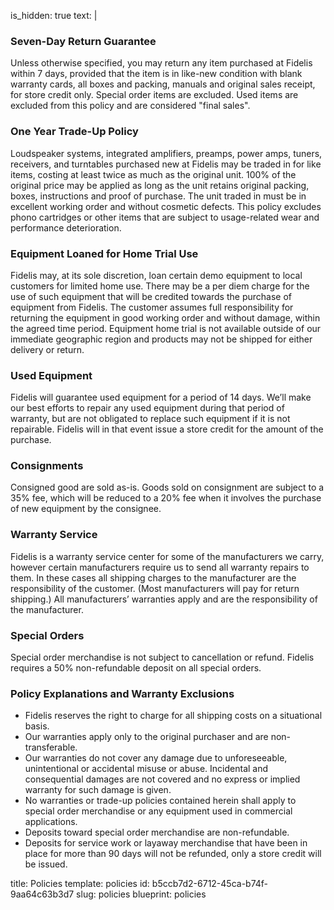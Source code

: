 is_hidden: true
text: |
  <h3>Seven-Day Return Guarantee</h3><p>Unless
  otherwise specified, you may return any item purchased at Fidelis within 7
  days, provided that the item is in like-new condition with blank warranty cards, all
  boxes and packing, manuals and original sales receipt, for store credit only.
  Special order items are excluded. Used items are excluded from this policy and are considered "final sales".&nbsp;</p><h3>One Year Trade-Up Policy</h3><p>Loudspeaker
  systems, integrated amplifiers, preamps, power amps, tuners, receivers, and
  turntables purchased new at Fidelis may be traded in for like items, costing at
  least twice as much as the original unit. 100% of the original price may be
  applied as long as the unit retains original packing, boxes, instructions and
  proof of purchase. The unit traded in must be in excellent working order and
  without cosmetic defects. This policy excludes phono cartridges or other items that are subject to usage-related wear and performance deterioration.</p><h3>Equipment Loaned for Home Trial Use</h3><p>Fidelis
  may, at its sole discretion, loan certain demo equipment to local customers for
  limited home use. There may be a per diem charge for the use of such equipment
  that will be credited towards the purchase of equipment from Fidelis. The
  customer assumes full responsibility for returning the equipment in good
  working order and without damage, within the agreed time period. Equipment home trial is not available outside of our immediate geographic region and products may not be shipped for either delivery or return.</p><h3>Used Equipment</h3><p>Fidelis
  will guarantee used equipment for a period of 14 days. We’ll make our best
  efforts to repair any used equipment during that period of warranty, but are
  not obligated to replace such equipment if it is not repairable. Fidelis will
  in that event issue a store credit for the amount of the purchase.</p><h3>Consignments</h3><p>Consigned
  good are sold as-is. Goods sold on consignment are subject to a 35% fee, which
  will be reduced to a 20% fee when it involves the purchase of new equipment by
  the consignee.</p><h3>Warranty Service</h3><p>Fidelis
  is a warranty service center for some of the manufacturers we carry, however
  certain manufacturers require us to send all warranty repairs to them. In these
  cases all shipping charges to the manufacturer are the responsibility of the
  customer. (Most manufacturers will pay for return shipping.) All manufacturers’
  warranties apply and are the responsibility of the manufacturer.</p><h3>Special Orders</h3><p>Special
  order merchandise is not subject to cancellation or refund. Fidelis requires a
  50% non-refundable deposit on all special orders.</p><h3>Policy Explanations and Warranty Exclusions</h3><ul><li>Fidelis reserves the right to
       charge for all shipping costs on a situational basis.</li><li>Our warranties apply only to
       the original purchaser and are non-transferable.</li><li>Our warranties do not cover
       any damage due to unforeseeable, unintentional or accidental misuse or
       abuse. Incidental and consequential damages are not covered and no express
       or implied warranty for such damage is given.</li><li>No warranties or trade-up
       policies contained herein shall apply to special order merchandise or any
       equipment used in commercial applications.</li><li>Deposits toward special order
       merchandise are non-refundable.</li><li>Deposits for service work or
       layaway merchandise that have been in place for more than 90 days will not
       be refunded, only a store credit will be issued.</li></ul>
title: Policies
template: policies
id: b5ccb7d2-6712-45ca-b74f-9aa64c63b3d7
slug: policies
blueprint: policies
